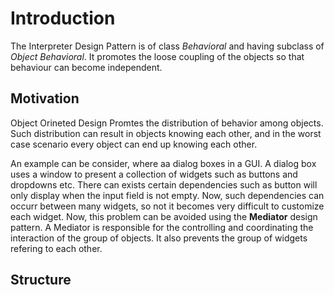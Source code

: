 # Introduction
The Interpreter Design Pattern is of class _Behavioral_ and having subclass of _Object Behavioral_. It promotes the loose coupling of the objects so that behaviour can become independent.

## Motivation
Object Orineted Design Promtes the distribution of behavior among objects. Such distribution can result in objects knowing each other, and in the worst case scenario every object can end up knowing each other.

An example can be consider, where aa dialog boxes in a GUI. A dialog box uses a window to present a collection of widgets such as buttons and dropdowns etc. There can exists certain dependencies such as button will only display when the input field is not empty. Now, such dependencies can occurr between many widgets, so not it becomes very difficult to customize each widget. Now, this problem can be avoided using the **Mediator** design pattern. A Mediator is responsible for the controlling and coordinating the interaction of the group of objects. It also prevents the group of widgets refering to each other.

## Structure
